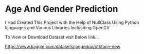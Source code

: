 # Age And Gender Prediction
I Had Created This Project with the Help of NullClass Using Python languages and Various Libraries Inclusding OpenCV

To View or Download Dataset visit Below link...

https://www.kaggle.com/datasets/jangedoo/utkface-new

